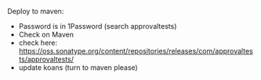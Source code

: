 Deploy to maven:
   * Password is in 1Password (search approvaltests)
 * Check on Maven
  * check here: https://oss.sonatype.org/content/repositories/releases/com/approvaltests/approvaltests/
  * update koans (turn to maven please)

